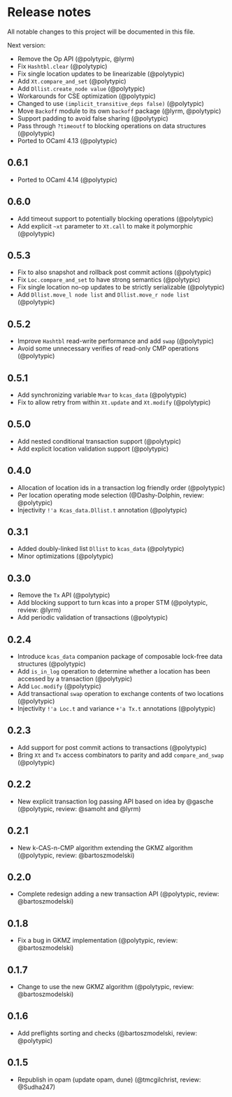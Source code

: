 # Release notes

All notable changes to this project will be documented in this file.

Next version:

- Remove the Op API (@polytypic, @lyrm)
- Fix `Hashtbl.clear` (@polytypic)
- Fix single location updates to be linearizable (@polytypic)
- Add `Xt.compare_and_set` (@polytypic)
- Add `Dllist.create_node value` (@polytypic)
- Workarounds for CSE optimization (@polytypic)
- Changed to use `(implicit_transitive_deps false)` (@polytypic)
- Move `Backoff` module to its own `backoff` package (@lyrm, @polytypic)
- Support padding to avoid false sharing (@polytypic)
- Pass through `?timeoutf` to blocking operations on data structures
  (@polytypic)
- Ported to OCaml 4.13 (@polytypic)

## 0.6.1

- Ported to OCaml 4.14 (@polytypic)

## 0.6.0

- Add timeout support to potentially blocking operations (@polytypic)
- Add explicit `~xt` parameter to `Xt.call` to make it polymorphic (@polytypic)

## 0.5.3

- Fix to also snapshot and rollback post commit actions (@polytypic)
- Fix `Loc.compare_and_set` to have strong semantics (@polytypic)
- Fix single location no-op updates to be strictly serializable (@polytypic)
- Add `Dllist.move_l node list` and `Dllist.move_r node list` (@polytypic)

## 0.5.2

- Improve `Hashtbl` read-write performance and add `swap` (@polytypic)
- Avoid some unnecessary verifies of read-only CMP operations (@polytypic)

## 0.5.1

- Add synchronizing variable `Mvar` to `kcas_data` (@polytypic)
- Fix to allow retry from within `Xt.update` and `Xt.modify` (@polytypic)

## 0.5.0

- Add nested conditional transaction support (@polytypic)
- Add explicit location validation support (@polytypic)

## 0.4.0

- Allocation of location ids in a transaction log friendly order (@polytypic)
- Per location operating mode selection (@Dashy-Dolphin, review: @polytypic)
- Injectivity `!'a Kcas_data.Dllist.t` annotation (@polytypic)

## 0.3.1

- Added doubly-linked list `Dllist` to `kcas_data` (@polytypic)
- Minor optimizations (@polytypic)

## 0.3.0

- Remove the `Tx` API (@polytypic)
- Add blocking support to turn kcas into a proper STM (@polytypic, review:
  @lyrm)
- Add periodic validation of transactions (@polytypic)

## 0.2.4

- Introduce `kcas_data` companion package of composable lock-free data
  structures (@polytypic)
- Add `is_in_log` operation to determine whether a location has been accessed by
  a transaction (@polytypic)
- Add `Loc.modify` (@polytypic)
- Add transactional `swap` operation to exchange contents of two locations
  (@polytypic)
- Injectivity `!'a Loc.t` and variance `+'a Tx.t` annotations (@polytypic)

## 0.2.3

- Add support for post commit actions to transactions (@polytypic)
- Bring `Xt` and `Tx` access combinators to parity and add `compare_and_swap`
  (@polytypic)

## 0.2.2

- New explicit transaction log passing API based on idea by @gasche (@polytypic,
  review: @samoht and @lyrm)

## 0.2.1

- New k-CAS-n-CMP algorithm extending the GKMZ algorithm (@polytypic, review:
  @bartoszmodelski)

## 0.2.0

- Complete redesign adding a new transaction API (@polytypic, review:
  @bartoszmodelski)

## 0.1.8

- Fix a bug in GKMZ implementation (@polytypic, review: @bartoszmodelski)

## 0.1.7

- Change to use the new GKMZ algorithm (@polytypic, review: @bartoszmodelski)

## 0.1.6

- Add preflights sorting and checks (@bartoszmodelski, review: @polytypic)

## 0.1.5

- Republish in opam (update opam, dune) (@tmcgilchrist, review: @Sudha247)

